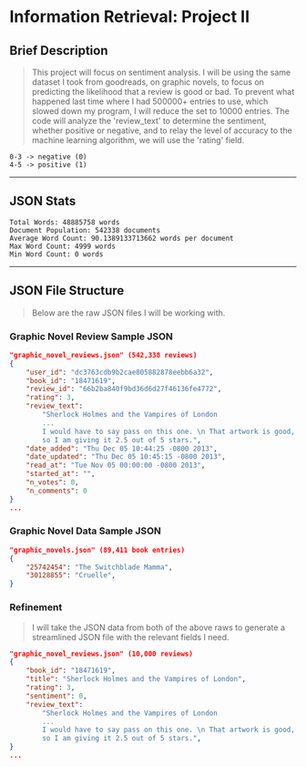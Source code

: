 # Information Retrieval: Project II

## Brief Description

> This project will focus on sentiment analysis. I will be using the same dataset I took from goodreads, on graphic novels, to focus on predicting the likelihood that a review is good or bad.  To prevent what happened last time where I had 500000+ entries to use, which slowed down my program, I will reduce the set to 10000 entries.
> The code will analyze the 'review_text' to determine the sentiment, whether positive or negative, and to relay the level of accuracy to the machine learning algorithm, we will use the 'rating' field.

    0-3 -> negative (0)
    4-5 -> positive (1)

___

## JSON Stats

	Total Words: 48885758 words
	Document Population: 542338 documents
	Average Word Count: 90.1389133713662 words per document
	Max Word Count: 4999 words
	Min Word Count: 0 words

___

## JSON File Structure

> Below are the raw JSON files I will be working with.

### Graphic Novel Review Sample JSON

```json
"graphic_novel_reviews.json" (542,338 reviews)
{
    "user_id": "dc3763cdb9b2cae805882878eebb6a32",
    "book_id": "18471619",
    "review_id": "66b2ba840f9bd36d6d27f46136fe4772",
    "rating": 3,
    "review_text":
        "Sherlock Holmes and the Vampires of London
        ...
        I would have to say pass on this one. \n That artwork is good, cover is great, story is lacking
        so I am giving it 2.5 out of 5 stars.",
    "date_added": "Thu Dec 05 10:44:25 -0800 2013",
    "date_updated": "Thu Dec 05 10:45:15 -0800 2013",
    "read_at": "Tue Nov 05 00:00:00 -0800 2013",
    "started_at": "",
    "n_votes": 0,
    "n_comments": 0
}
...
```

### Graphic Novel Data Sample JSON

```json
"graphic_novels.json" (89,411 book entries)
{
    "25742454": "The Switchblade Mamma",
    "30128855": "Cruelle",
}
```

### Refinement

> I will take the JSON data from both of the above raws to generate a streamlined JSON file with the relevant fields I need.

```json
"graphic_novel_reviews.json" (10,000 reviews)
{
    "book_id": "18471619",
    "title": "Sherlock Holmes and the Vampires of London",
    "rating": 3,
    "sentiment": 0,
    "review_text":
        "Sherlock Holmes and the Vampires of London
        ...
        I would have to say pass on this one. \n That artwork is good, cover is great, story is lacking
        so I am giving it 2.5 out of 5 stars.",
}
...
```
